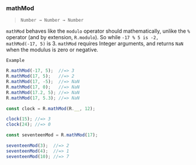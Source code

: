 ### mathMod

> ```Number → Number → Number```

`mathMod` behaves like the `modulo` operator should mathematically, unlike the `%` operator (and by extension, `R.modulo`). So while `-17 % 5 is -2, mathMod(-17, 5)` is 3. `mathMod` requires Integer arguments, and returns `NaN` when the modulus is zero or negative.

`Example`

```js
R.mathMod(-17, 5);  //=> 3
R.mathMod(17, 5);   //=> 2
R.mathMod(17, -5);  //=> NaN
R.mathMod(17, 0);   //=> NaN
R.mathMod(17.2, 5); //=> NaN
R.mathMod(17, 5.3); //=> NaN

const clock = R.mathMod(R.__, 12);

clock(15); //=> 3
clock(24); //=> 0

const seventeenMod = R.mathMod(17);

seventeenMod(3);  //=> 2
seventeenMod(4);  //=> 1
seventeenMod(10); //=> 7
```